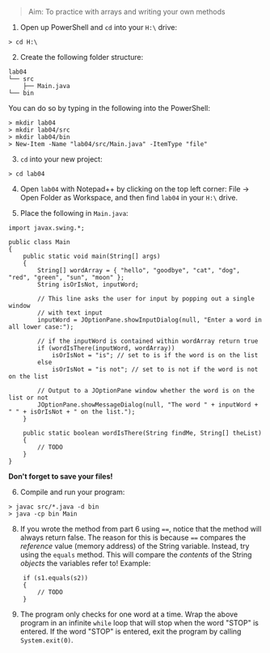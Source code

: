 > Aim: To practice with arrays and writing your own methods

1. Open up PowerShell and `cd` into your `H:\` drive:
```
> cd H:\
```
2. Create the following folder structure:
```
lab04
└── src
    ├── Main.java
└── bin
```
You can do so by typing in the following into the PowerShell:
```
> mkdir lab04
> mkdir lab04/src
> mkdir lab04/bin
> New-Item -Name "lab04/src/Main.java" -ItemType "file"
```

3. `cd` into your new project:
```
> cd lab04
```

4. Open `lab04` with Notepad++ by clicking on the top left corner: File -> Open Folder as Workspace, and then find `lab04` in your `H:\` drive.

5. Place the following in `Main.java`:

```
import javax.swing.*;

public class Main 
{
	public static void main(String[] args) 
    {
		String[] wordArray = { "hello", "goodbye", "cat", "dog", "red", "green", "sun", "moon" };
		String isOrIsNot, inputWord;
			
		// This line asks the user for input by popping out a single window
		// with text input
		inputWord = JOptionPane.showInputDialog(null, "Enter a word in all lower case:");
		
		// if the inputWord is contained within wordArray return true
		if (wordIsThere(inputWord, wordArray)) 
			isOrIsNot = "is"; // set to is if the word is on the list
		else
			isOrIsNot = "is not"; // set to is not if the word is not on the list
		
		// Output to a JOptionPane window whether the word is on the list or not
		JOptionPane.showMessageDialog(null, "The word " + inputWord + " " + isOrIsNot + " on the list.");
	}

	public static boolean wordIsThere(String findMe, String[] theList) 
    {
        // TODO
	} 
}
```
**Don't forget to save your files!**

6. Compile and run your program:
```
> javac src/*.java -d bin
> java -cp bin Main
```

8. If you wrote the method from part 6 using `==`, notice that the method will always return false. The reason for this is because `==` compares the *reference* value (memory address) of the String variable. Instead, try using the `equals` method. This will compare the *contents* of the String *objects* the variables refer to! Example:

```
    if (s1.equals(s2))
    {
        // TODO
    }
```

9. The program only checks for one word at a time. Wrap the above program in an infinite `while` loop that will stop when the word "STOP" is entered. If the word "STOP" is entered, exit the program by calling `System.exit(0)`.